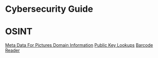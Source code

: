 # Cybersecurity Guide

# OSINT


[Meta Data For Pictures ](https://www.metadata2go.com/)
[Domain Information](https://www.whois.com/whois)
[Public Key Lookups](https://keyserver.ubuntu.com/)
[Barcode Reader](https://online-barcode-reader.inliteresearch.com/)

